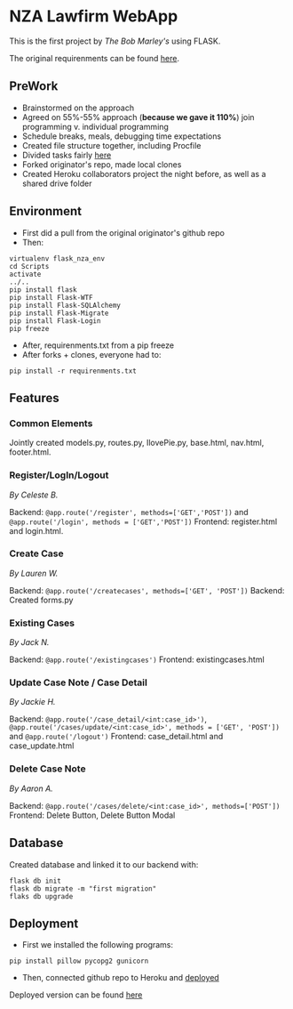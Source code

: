 # NZA Lawfirm WebApp
This is the first project by *The Bob Marley's* using FLASK.

The original requirenments can be found [here](https://classroom.google.com/c/OTQ5OTQ1MDk1MDNa/a/MTA5MTk0MDk4MDMw/details).

## PreWork
* Brainstormed on the approach
* Agreed on 55%-55% approach (__because we gave it 110%__) join programming v. individual programming
* Schedule breaks, meals, debugging time expectations
* Created file structure together, including Procfile
* Divided tasks fairly [here](https://docs.google.com/spreadsheets/d/1FA5QScZEDUsldNLGAP9XTDDBjh1gaPlfBu0SfVeUSec/edit#gid=1414651411)
* Forked originator's repo, made local clones
* Created Heroku collaborators project the night before, as well as a shared drive folder

## Environment 
* First did a pull from the original originator's github repo
* Then: 
```
virtualenv flask_nza_env
cd Scripts 
activate
../..
pip install flask
pip install Flask-WTF
pip install Flask-SQLAlchemy
pip install Flask-Migrate
pip install Flask-Login
pip freeze
```
* After, requirenments.txt from a pip freeze
* After forks + clones, everyone had to:
```
pip install -r requirenments.txt
```

## Features
### Common Elements
Jointly created models.py, routes.py, IlovePie.py, base.html, nav.html, footer.html.

### Register/LogIn/Logout
*By Celeste B.*

Backend: `@app.route('/register', methods=['GET','POST'])` and `@app.route('/login', methods = ['GET','POST'])`
Frontend: register.html and login.html.

### Create Case
*By Lauren W.*

Backend: `@app.route('/createcases', methods=['GET', 'POST'])`
Backend: Created forms.py

### Existing Cases
*By Jack N.*

Backend: `@app.route('/existingcases')`
Frontend: existingcases.html

### Update Case Note / Case Detail
*By Jackie H.*

Backend: `@app.route('/case_detail/<int:case_id>')`, `@app.route('/cases/update/<int:case_id>', methods = ['GET', 'POST'])` and `@app.route('/logout')`
Frontend: case_detail.html and case_update.html

### Delete Case Note
*By Aaron A.*

Backend: `@app.route('/cases/delete/<int:case_id>', methods=['POST'])`
Frontend: Delete Button, Delete Button Modal

## Database
Created database and linked it to our backend with:
```
flask db init
flask db migrate -m "first migration"
flaks db upgrade
```

## Deployment
- First we installed the following programs:
```
pip install pillow pycopg2 gunicorn
```
- Then, connected github repo to Heroku and [deployed](https://www.youtube.com/watch?v=wx-F8Y0JXiU)

Deployed version can be found [here](https://nza-lawfirm.herokuapp.com/)